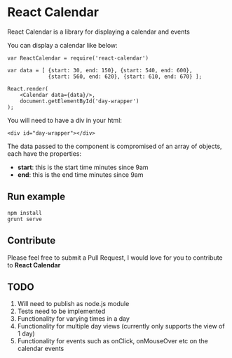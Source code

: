 # React Calendar
React Calendar is a library for displaying a calendar and events

You can display a calendar like below:

```
var ReactCalendar = require('react-calendar')

var data = [ {start: 30, end: 150}, {start: 540, end: 600}, 
             {start: 560, end: 620}, {start: 610, end: 670} ];

React.render(
    <Calendar data={data}/>,
    document.getElementById('day-wrapper')
);

```

You will need to have a div in your html:

```
<div id="day-wrapper"></div>
```

The data passed to the component is compromised of an array of objects, each have the properties:
* **start**: this is the start time minutes since 9am
* **end**: this is the end time minutes since 9am


## Run example
```
npm install
grunt serve
```

## Contribute
Please feel free to submit a Pull Request, I would love for you to contribute to **React Calendar**

## TODO
1. Will need to publish as node.js module
2. Tests need to be implemented
3. Functionality for varying times in a day
4. Functionality for multiple day views (currently only supports the view of 1 day)
5. Functionality for events such as onClick, onMouseOver etc on the calendar events
